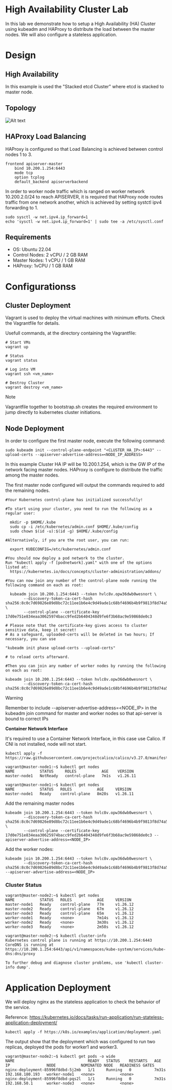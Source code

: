 # High Availability Cluster Lab

In this lab we demonstrate how to setup a High Availability (HA) Cluster using kubeadm and HAProxy to distribute
the load between the master nodes. We will also configure a stateless application.

# Design

## High Availability

In this example is used the "Stacked etcd Cluster" where etcd is stacked to master node.

## Topology

![Alt text](topology.png)

## HAProxy Load Balancing

HAProxy is configured so that Load Balancing is achieved between control nodes 1 to 3.

```shell
frontend apiserver-master
    bind 10.200.1.254:6443
    mode tcp
    option tcplog
    default_backend apiserverbackend
```

In order to worker node traffic which is ranged on worker network 10.200.2.0/24 to reach APISERVER, it is required that HAProxy node routes traffic from one network another, which is achieved by setting systctl ipv4 forwarding to 1.

```shell
sudo sysctl -w net.ipv4.ip_forward=1
echo 'sysctl -w net.ipv4.ip_forward=1' | sudo tee -a /etc/sysctl.conf
```

## Requirements

* OS: Ubuntu 22.04
* Control Nodes: 2 vCPU / 2 GB RAM
* Master Nodes: 1 vCPU / 1 GB RAM
* HAProxy: 1vCPU / 1 GB RAM

# Configurationss

## Cluster Deployment

Vagrant is used to deploy the virtual machines with minimum efforts. Check the Vagrantfile for details.

Usefull commands, at the directory containing the Vagrantfile:

```shell
# Start VMs
vagrant up

# Status
vagrant status

# Log into VM
vagrant ssh <vm_name>

# Destroy Cluster
vagrant destroy <vm_name>
```
> [!NOTE]
> Vagrantfile together to bootstrap.sh creates the required environment to jump directly to kubernetes cluster initiations.

## Node Deployment

In order to configure the first master node, execute the following command:

```shell
sudo kubeadm init --control-plane-endpoint "<CLUSTER_HA_IP>:6443" --upload-certs --apiserver-advertise-address=<NODE_IP_ADDRESS>
```

In this example Cluster HA IP will be 10.200.1.254, which is the GW IP of the network facing master nodes. HAProxy is configure to distribute the traffic among the master nodes.

The first master node configured will output the commands required to add the remaining nodes.

```shell
#Your Kubernetes control-plane has initialized successfully!

#To start using your cluster, you need to run the following as a regular user:

  mkdir -p $HOME/.kube
  sudo cp -i /etc/kubernetes/admin.conf $HOME/.kube/config
  sudo chown $(id -u):$(id -g) $HOME/.kube/config

#Alternatively, if you are the root user, you can run:

  export KUBECONFIG=/etc/kubernetes/admin.conf

#You should now deploy a pod network to the cluster.
Run "kubectl apply -f [podnetwork].yaml" with one of the options listed at:
  https://kubernetes.io/docs/concepts/cluster-administration/addons/

#You can now join any number of the control-plane node running the following command on each as root:

  kubeadm join 10.200.1.254:6443 --token hvlc8v.opw36dwb0wesnort \
        --discovery-token-ca-cert-hash sha256:8c0c7d69826e89d8bc72c11ee1b6e4c9d49ade1c68bf4696b4b9f9813f8d74a5 \
        --control-plane --certificate-key 17d0e751e834eaa30625974bacc9fed2b6404348d9fe6f3b68ac9e59868de0c3

# Please note that the certificate-key gives access to cluster sensitive data, keep it secret!
# As a safeguard, uploaded-certs will be deleted in two hours; If necessary, you can use

"kubeadm init phase upload-certs --upload-certs" 

# to reload certs afterward.

#Then you can join any number of worker nodes by running the following on each as root:

kubeadm join 10.200.1.254:6443 --token hvlc8v.opw36dwb0wesnort \
        --discovery-token-ca-cert-hash sha256:8c0c7d69826e89d8bc72c11ee1b6e4c9d49ade1c68bf4696b4b9f9813f8d74a5
```

>[!WARNING]
> Remember to include --apiserver-advertise-address=<NODE_IP> in the kubeadm join command for master and worker nodes so that api-server is bound to correct IPs

<b>Container Network Interface</b>

It's required to use a Container Network Interface, in this case use Calico. If CNI is not installed, node will not start.

```shell
kubectl apply -f https://raw.githubusercontent.com/projectcalico/calico/v3.27.0/manifests/calico.yaml
```

```shell
vagrant@master-node1:~$ kubectl get nodes
NAME           STATUS     ROLES           AGE    VERSION
master-node1   NotReady   control-plane   7m1s   v1.26.11

vagrant@master-node1:~$ kubectl get nodes
NAME           STATUS   ROLES           AGE     VERSION
master-node1   Ready    control-plane   8m28s   v1.26.11

```

Add the remaining master nodes

```shell
kubeadm join 10.200.1.254:6443 --token hvlc8v.opw36dwb0wesnort \
        --discovery-token-ca-cert-hash sha256:8c0c7d69826e89d8bc72c11ee1b6e4c9d49ade1c68bf4696b4b9f9813f8d74a5 \
        --control-plane --certificate-key 17d0e751e834eaa30625974bacc9fed2b6404348d9fe6f3b68ac9e59868de0c3 --apiserver-advertise-address=<NODE_IP>

 ```

Add the worker nodes:

```shell
kubeadm join 10.200.1.254:6443 --token hvlc8v.opw36dwb0wesnort \
        --discovery-token-ca-cert-hash sha256:8c0c7d69826e89d8bc72c11ee1b6e4c9d49ade1c68bf4696b4b9f9813f8d74a5 --apiserver-advertise-address=<NODE_IP>
```

### Cluster Status

```shell
vagrant@master-node2:~$ kubectl get nodes
NAME           STATUS   ROLES           AGE     VERSION
master-node1   Ready    control-plane   77m     v1.26.12
master-node2   Ready    control-plane   67m     v1.26.12
master-node3   Ready    control-plane   65m     v1.26.12
worker-node1   Ready    <none>          7m14s   v1.26.12
worker-node2   Ready    <none>          3m30s   v1.26.12
worker-node3   Ready    <none>          2m58s   v1.26.12

vagrant@master-node2:~$ kubectl cluster-info
Kubernetes control plane is running at https://10.200.1.254:6443
CoreDNS is running at https://10.200.1.254:6443/api/v1/namespaces/kube-system/services/kube-dns:dns/proxy

To further debug and diagnose cluster problems, use 'kubectl cluster-info dump'.
```

# Application Deployment

We will deploy nginx as the stateless application to check the behavior of the service.

Reference: https://kubernetes.io/docs/tasks/run-application/run-stateless-application-deployment/

```shell
kubectl apply -f https://k8s.io/examples/application/deployment.yaml
```

The output show that the deployment which was configured to run two replicas, deployed the pods for worker1 and worker3.

```shell
vagrant@master-node2:~$ kubectl get pods -o wide
NAME                                READY   STATUS    RESTARTS   AGE     IP                NODE           NOMINATED NODE   READINESS GATES
nginx-deployment-85996f8dbd-5j2mb   1/1     Running   0          7m31s   192.168.180.193   worker-node1   <none>           <none>
nginx-deployment-85996f8dbd-pqs2l   1/1     Running   0          7m31s   192.168.50.1      worker-node3   <none>           <none>

```